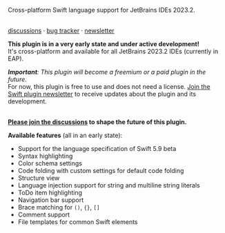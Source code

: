 Cross-platform Swift language support for JetBrains IDEs 2023.2.

<br>[discussions](https://github.com/jansorg/swift-plugin/discussions) · [bug tracker](https://github.com/jansorg/swift-plugin/issues) · [newsletter](https://lists.j-a.dev/subscription?f=fUWUAxYS1O09VBQtL0S0YJrJHotnoE7f35nm892D9KiINm3fsOPw9MTMtRSzN2PDzK)
<br>

**This plugin is in a very early state and under active development!**
<br>
It's cross-platform and available for all JetBrains 2023.2 IDEs (currently in EAP).
<br>

***Important**: This plugin will become a freemium or a paid plugin in the future.*
<br>
For now, this plugin is free to use and does not need a license.
<a target="_blank" href="https://lists.j-a.dev/subscription?f=fUWUAxYS1O09VBQtL0S0YJrJHotnoE7f35nm892D9KiINm3fsOPw9MTMtRSzN2PDzK">Join the Swift plugin newsletter</a> to receive updates about the plugin and its development.
<br>
<br>

**[Please join the discussions](https://github.com/jansorg/swift-plugin/discussions) to shape the future of this plugin.**
<br>

**Available features** (all in an early state):
- Support for the language specification of Swift 5.9 beta
- Syntax highlighting
- Color schema settings
- Code folding with custom settings for default code folding
- Structure view
- Language injection support for string and multiline string literals
- ToDo item highlighting
- Navigation bar support
- Brace matching for `()`, `{}`, `[]`
- Comment support
- File templates for common Swift elements
